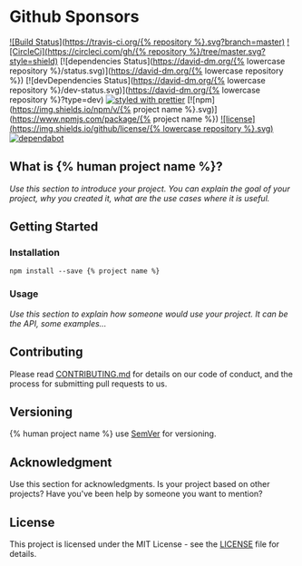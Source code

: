 # Github Sponsors

[![Build Status](https://travis-ci.org/{% repository %}.svg?branch=master)]()
[![CircleCi](https://circleci.com/gh/{% repository %}/tree/master.svg?style=shield)]()
[![dependencies Status](https://david-dm.org/{% lowercase repository %}/status.svg)](https://david-dm.org/{% lowercase repository %})
[![devDependencies Status](https://david-dm.org/{% lowercase repository %}/dev-status.svg)](https://david-dm.org/{% lowercase repository %}?type=dev)
[![styled with prettier](https://img.shields.io/badge/styled_with-prettier-ff69b4.svg)](https://github.com/prettier/prettier)
[![npm](https://img.shields.io/npm/v/{% project name %}.svg)](https://www.npmjs.com/package/{% project name %})
[![license](https://img.shields.io/github/license/{% lowercase repository %}.svg)]()
[![dependabot](https://img.shields.io/badge/dependabot-enabled-brightgreen.svg?style=plastic&logo=dependabot)]()


## What is {% human project name %}?

_Use this section to introduce your project. You can explain the goal of your project, why you created it, what are the use cases where it is useful._

## Getting Started

### Installation

```
npm install --save {% project name %}
```

### Usage

_Use this section to explain how someone would use your project. It can be the API, some examples..._

## Contributing

Please read [CONTRIBUTING.md](./CONTRIBUTING.md) for details on our code of
conduct, and the process for submitting pull requests to us.

## Versioning

{% human project name %} use [SemVer](http://semver.org/) for versioning.

## Acknowledgment

Use this section for acknowledgments. Is your project based on other projects? Have you've been help by someone you want to mention?

## License

This project is licensed under the MIT License - see the [LICENSE](LICENSE) file
for details.
